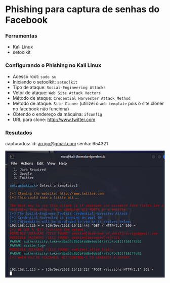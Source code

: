 # Phishing para captura de senhas do Facebook

### Ferramentas

- Kali Linux
- setoolkit

### Configurando o Phishing no Kali Linux

- Acesso root: ``` sudo su ```
- Iniciando o setoolkit: ``` setoolkit ```
- Tipo de ataque: ``` Social-Engineering Attacks ```
- Vetor de ataque: ``` Web Site Attack Vectors ```
- Método de ataque: ```Credential Harvester Attack Method ```
- Método de ataque: ``` Site Cloner ``` 
(utilizei o `web template` pois o site cloner no facebook não funciona)
- Obtendo o endereço da máquina: ``` ifconfig ```
- URL para clone: http://www.twitter.com

### Resutados

capturados:
id: arrigo@gmail.com
senha: 654321

![Alt text](./print_phishing_kalilinux.png "Optional title")